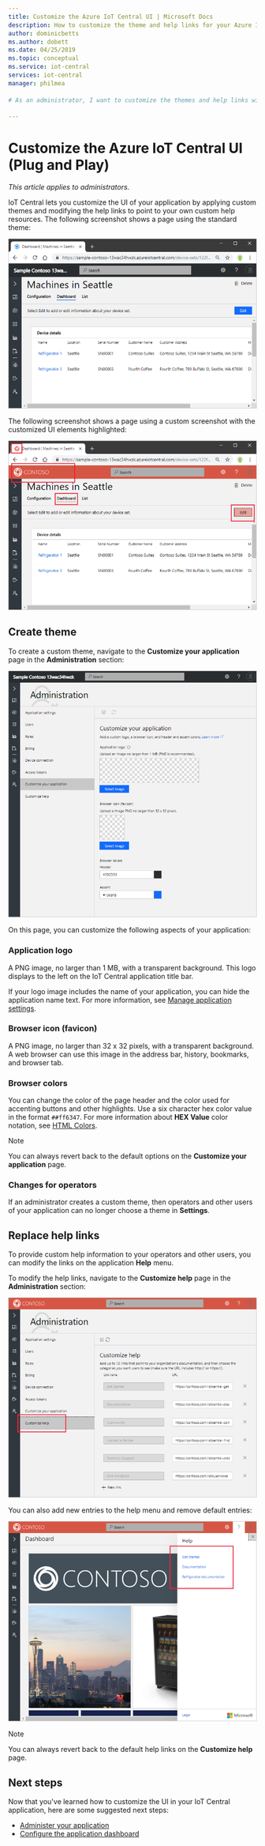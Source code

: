 ```yaml
---
title: Customize the Azure IoT Central UI | Microsoft Docs
description: How to customize the theme and help links for your Azure IoT central application
author: dominicbetts
ms.author: dobett
ms.date: 04/25/2019
ms.topic: conceptual
ms.service: iot-central
services: iot-central
manager: philmea

# As an administrator, I want to customize the themes and help links within Central so that my company’s brand is represented within the app. 

---
```


# Customize the Azure IoT Central UI (Plug and Play)

*This article applies to administrators.*

IoT Central lets you customize the UI of your application by applying custom themes and modifying the help links to point to your own custom help resources. The following screenshot shows a page using the standard theme:

![Standard IoT Central theme](./media/howto-customize-ui-pnp/standard-ui.png)

The following screenshot shows a page using a custom screenshot with the customized UI elements highlighted:

![Custom IoT Central theme](./media/howto-customize-ui-pnp/themed-ui.png)

## Create theme

To create a custom theme, navigate to the **Customize your application** page in the **Administration** section:

![IoT Central themes](./media/howto-customize-ui-pnp/themes.png)

On this page, you can customize the following aspects of your application:

### Application logo

A PNG image, no larger than 1 MB, with a transparent background. This logo displays to the left on the IoT Central application title bar.

If your logo image includes the name of your application, you can hide the application name text. For more information, see [Manage application settings](./howto-administer.md?toc=/azure/iot-central-pnp/toc.json&bc=/azure/iot-central-pnp/breadcrumb/toc.json#manage-application-settings).

### Browser icon (favicon)

A PNG image, no larger than 32 x 32 pixels, with a transparent background. A web browser can use this image in the address bar, history, bookmarks, and browser tab.

### Browser colors

You can change the color of the page header and the color used for accenting buttons and other highlights. Use a six character hex color value in the format `##ff6347`. For more information about **HEX Value** color notation, see [HTML Colors](https://www.w3schools.com/html/html_colors.asp).

> [!NOTE]
> You can always revert back to the default options on the **Customize your application** page.

### Changes for operators

If an administrator creates a custom theme, then operators and other users of your application can no longer choose a theme in **Settings**.

## Replace help links

To provide custom help information to your operators and other users, you can modify the links on the application **Help** menu.

To modify the help links, navigate to the **Customize help** page in the **Administration** section:

![Customize IoT Central help links](./media/howto-customize-ui-pnp/help-links.png)

You can also add new entries to the help menu and remove default entries:

![Customized IoT Central help](./media/howto-customize-ui-pnp/custom-help.png)

> [!NOTE]
> You can always revert back to the default help links on the **Customize help** page.

## Next steps

Now that you've learned how to customize the UI in your IoT Central application, here are some suggested next steps:

- [Administer your application](./howto-administer.md?toc=/azure/iot-central-pnp/toc.json&bc=/azure/iot-central-pnp/breadcrumb/toc.json)
- [Configure the application dashboard](./howto-configure-homepage.md?toc=/azure/iot-central-pnp/toc.json&bc=/azure/iot-central-pnp/breadcrumb/toc.json)
